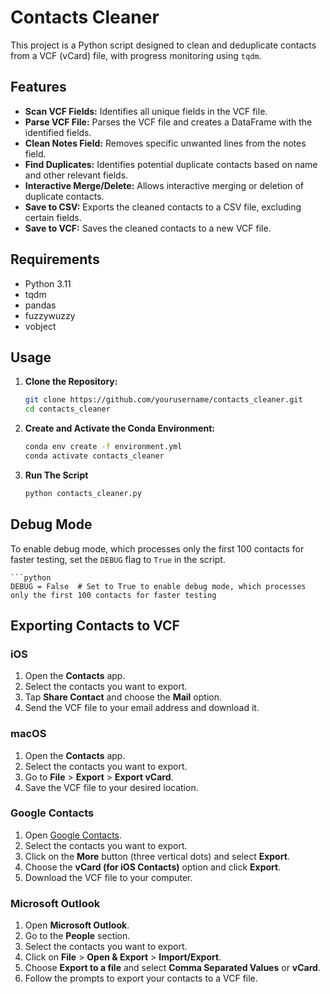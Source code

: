 # Contacts Cleaner

This project is a Python script designed to clean and deduplicate contacts from a VCF (vCard) file, with progress monitoring using `tqdm`.

## Features

- **Scan VCF Fields:** Identifies all unique fields in the VCF file.
- **Parse VCF File:** Parses the VCF file and creates a DataFrame with the identified fields.
- **Clean Notes Field:** Removes specific unwanted lines from the notes field.
- **Find Duplicates:** Identifies potential duplicate contacts based on name and other relevant fields.
- **Interactive Merge/Delete:** Allows interactive merging or deletion of duplicate contacts.
- **Save to CSV:** Exports the cleaned contacts to a CSV file, excluding certain fields.
- **Save to VCF:** Saves the cleaned contacts to a new VCF file.

## Requirements

- Python 3.11
- tqdm
- pandas
- fuzzywuzzy
- vobject

## Usage

1. **Clone the Repository:**
   ```bash
   git clone https://github.com/yourusername/contacts_cleaner.git
   cd contacts_cleaner

2. **Create and Activate the Conda Environment:**
    ```bash
    conda env create -f environment.yml
    conda activate contacts_cleaner

3. **Run The Script**
    ```bash
    python contacts_cleaner.py

## Debug Mode

To enable debug mode, which processes only the first 100 contacts for faster testing, set the `DEBUG` flag to `True` in the script.

    ```python
    DEBUG = False  # Set to True to enable debug mode, which processes only the first 100 contacts for faster testing
    
## Exporting Contacts to VCF

### iOS

1. Open the **Contacts** app.
2. Select the contacts you want to export.
3. Tap **Share Contact** and choose the **Mail** option.
4. Send the VCF file to your email address and download it.

### macOS

1. Open the **Contacts** app.
2. Select the contacts you want to export.
3. Go to **File** > **Export** > **Export vCard**.
4. Save the VCF file to your desired location.

### Google Contacts

1. Open [Google Contacts](https://contacts.google.com/).
2. Select the contacts you want to export.
3. Click on the **More** button (three vertical dots) and select **Export**.
4. Choose the **vCard (for iOS Contacts)** option and click **Export**.
5. Download the VCF file to your computer.

### Microsoft Outlook

1. Open **Microsoft Outlook**.
2. Go to the **People** section.
3. Select the contacts you want to export.
4. Click on **File** > **Open & Export** > **Import/Export**.
5. Choose **Export to a file** and select **Comma Separated Values** or **vCard**.
6. Follow the prompts to export your contacts to a VCF file.
